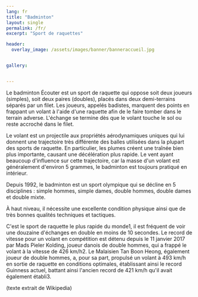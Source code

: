 ```yaml
---
lang: fr
title: "Badminton"
layout: single
permalink: /fr/
excerpt: "Sport de raquettes"

header:
  overlay_image: /assets/images/banner/banneraccueil.jpg


gallery:


---
```


Le badminton Écouter est un sport de raquette qui oppose soit deux joueurs (simples), soit deux paires (doubles), placés dans deux demi-terrains séparés par un filet. Les joueurs, appelés badistes, marquent des points en frappant un volant à l'aide d'une raquette afin de le faire tomber dans le terrain adverse. L'échange se termine dès que le volant touche le sol ou reste accroché dans le filet.  


Le volant est un projectile aux propriétés aérodynamiques uniques qui lui donnent une trajectoire très différente des balles utilisées dans la plupart des sports de raquette. En particulier, les plumes créent une traînée bien plus importante, causant une décélération plus rapide. Le vent ayant beaucoup d'influence sur cette trajectoire, car la masse d'un volant est généralement d'environ 5 grammes, le badminton est toujours pratiqué en intérieur.  


Depuis 1992, le badminton est un sport olympique qui se décline en 5 disciplines : simple hommes, simple dames, double hommes, double dames et double mixte.  


À haut niveau, il nécessite une excellente condition physique ainsi que de très bonnes qualités techniques et tactiques.  


C'est le sport de raquette le plus rapide du monde1, il est fréquent de voir une douzaine d'échanges en double en moins de 10 secondes. Le record de vitesse pour un volant en compétition est détenu depuis le 11 janvier 2017 par Mads Pieler Kolding, joueur danois de double hommes, qui a frappé le volant à la vitesse de 426 km/h2. Le Malaisien Tan Boon Heong, également joueur de double hommes, a, pour sa part, propulsé un volant à 493 km/h en sortie de raquette en conditions optimales, établissant ainsi le record Guinness actuel, battant ainsi l'ancien record de 421 km/h qu'il avait également établi3.  

(texte extrait de Wikipedia)